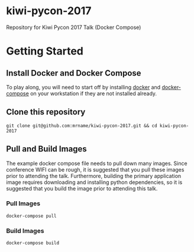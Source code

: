 # kiwi-pycon-2017
Repository for Kiwi Pycon 2017 Talk (Docker Compose)

# Getting Started

## Install Docker and Docker Compose
To play along, you will need to start off by installing [docker](https://docs.docker.com/engine/installation/)
 and [docker-compose](https://docs.docker.com/compose/install/)  on your
workstation if they are not installed already.

## Clone this repository
```
git clone git@github.com:mrname/kiwi-pycon-2017.git && cd kiwi-pycon-2017
```

## Pull and Build Images
The example docker compose file needs to pull down many images. Since conference WIFI can be rough,
it is suggested that you pull these images prior to attending the talk. Furthermore, building the
primary application image requires downloading and installing python dependencies, so it is suggested
that you build the image prior to attending this talk.

### Pull Images
```
docker-compose pull
```

### Build Images
```
docker-compose build
```
